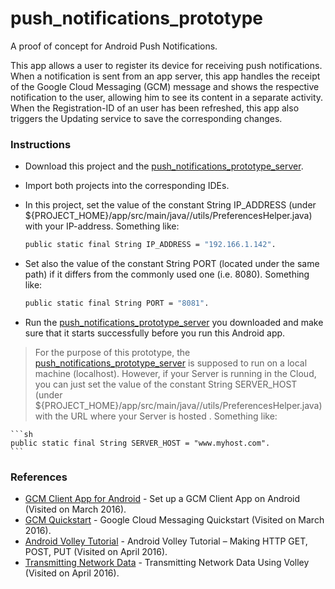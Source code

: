 # push_notifications_prototype
A proof of concept for Android Push Notifications.

This app allows a user to register its device for receiving push notifications. When a notification is sent from an app server, this app handles the receipt of the Google Cloud Messaging (GCM) message and shows the respective notification to the user, allowing him to see its content in a separate activity. When the Registration-ID of an user has been refreshed, this app also triggers the Updating service to save the corresponding changes.

### Instructions
* Download this project and the [push_notifications_prototype_server][push_notif_proto_server].

* Import both projects into the corresponding IDEs.

* In this project, set the value of the constant String IP_ADDRESS (under ${PROJECT_HOME}/app/src/main/java/<package>/utils/PreferencesHelper.java) with your IP-address. Something like:

    ```sh
    public static final String IP_ADDRESS = "192.166.1.142".
    ```
* Set also the value of the constant String PORT (located under the same path) if it differs from the commonly used one (i.e. 8080). Something like:

    ```sh
    public static final String PORT = "8081".
    ```
* Run the [push_notifications_prototype_server][push_notif_proto_server] you downloaded and make sure that it starts successfully before you run this Android app.

> For the purpose of this prototype, the [push_notifications_prototype_server][push_notif_proto_server] is supposed to run on a local machine (localhost). However, if your Server is running in the Cloud, you can just set the value of the constant String SERVER_HOST (under ${PROJECT_HOME}/app/src/main/java/<package>/utils/PreferencesHelper.java) with the URL where your Server is hosted . Something like:

    ```sh
    public static final String SERVER_HOST = "www.myhost.com".
    ```
    
### References
* [GCM Client App for Android] - Set up a GCM Client App on Android (Visited on March 2016).
* [GCM Quickstart] - Google Cloud Messaging Quickstart (Visited on March 2016).
* [Android Volley Tutorial] - Android Volley Tutorial – Making HTTP GET, POST, PUT (Visited on April 2016).
* [Transmitting Network Data] - Transmitting Network Data Using Volley (Visited on April 2016).


[//]: # (These are reference links used in the body of this note)
   [push_notif_proto_server]: <https://github.com/ibalejandro/push_notifications_prototype_server>
   [GCM Client App for Android]: <https://developers.google.com/cloud-messaging/android/client#sample-register>
   [GCM Quickstart]: <https://github.com/googlesamples/google-services/tree/master/android/gcm>
   [Android Volley Tutorial]: <http://www.itsalif.info/content/android-volley-tutorial-http-get-post-put>
   [Transmitting Network Data]: <http://developer.android.com/intl/es/training/volley/index.html>
